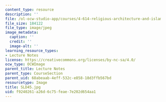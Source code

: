 ```yaml
---
content_type: resource
description: ''
file: /ol-ocw-studio-app/courses/4-614-religious-architecture-and-islamic-cultures-fall-2002/f9240261a26d6c75feae7e202d654aa1_SLD45.jpg
file_size: 184122
file_type: image/jpeg
image_metadata:
  caption: ''
  credit: ''
  image-alt: ''
learning_resource_types:
- Lecture Notes
license: https://creativecommons.org/licenses/by-nc-sa/4.0/
ocw_type: OCWImage
parent_title: Lecture Notes
parent_type: CourseSection
parent_uid: 68abeaab-4eff-532c-e858-18d3ffb567bd
resourcetype: Image
title: SLD45.jpg
uid: f9240261-a26d-6c75-feae-7e202d654aa1
---
```

